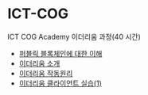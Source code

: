 # ICT-COG

ICT COG Academy 이더리움 과정(40 시간) 

* [퍼블릭 블록체인에 대한 이해](http://bit.ly/2Vv390B)
* [이더리움 소개](http://bit.ly/30JcjF2)
* [이더리움 작동원리](http://bit.ly/3sEe70A)
* [이더리움 클라이언트 실습(1)](http://bit.ly/3sFHT4T)  


